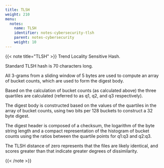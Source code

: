 ```yaml
---
title: TLSH
weight: 210
menu:
  notes:
    name: TLSH
    identifier: notes-cybersecurity-tlsh
    parent: notes-cybersecurity
    weight: 10
---
```



<!-- TLSH -->
{{< note title="TLSH" >}}
Trend Locality Sensitive Hash.

Standard TLSH hash is 70 characters long.

All 3-grams from a sliding window of 5 bytes are used to compute an array of bucket counts, which are used to form the digest body.

Based on the calculation of bucket counts (as calculated above) the three quartiles are calculated (referred to as q1, q2, and q3 respectively).

The digest body is constructed based on the values of the quartiles in the array of bucket counts, using two bits per 128 buckets to construct a 32 byte digest.

The digest header is composed of a checksum, the logarithm of the byte string length and a compact representation of the histogram of bucket counts using the ratios between the quartile points for q1:q3 and q2:q3.

The TLSH distance of zero represents that the files are likely identical, and scores greater than that indicate greater degrees of dissimilarity.




{{< /note >}}